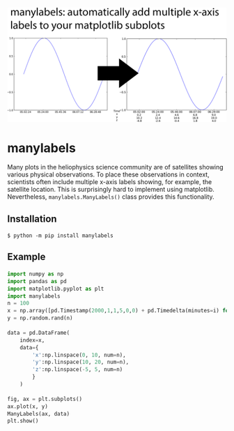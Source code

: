 ![manylabels collage](./docs/_static/manylabels_collage.png)

# manylabels

Many plots in the heliophysics science community are of satellites showing various physical 
observations. To place these observations in context, scientists often include multiple
x-axis labels showing, for example, the satellite location. This is surprisingly hard to implement using matplotlib. Nevertheless, `manylabels.ManyLabels()` class provides this functionality. 

## Installation

```shell
$ python -m pip install manylabels
```

## Example
```python
import numpy as np
import pandas as pd
import matplotlib.pyplot as plt
import manylabels
n = 100
x = np.array([pd.Timestamp(2000,1,1,5,0,0) + pd.Timedelta(minutes=i) for i in range(n)])
y = np.random.rand(n)

data = pd.DataFrame(
    index=x,
    data={
        'x':np.linspace(0, 10, num=n),
        'y':np.linspace(10, 20, num=n),
        'z':np.linspace(-5, 5, num=n)
        }
    )

fig, ax = plt.subplots()
ax.plot(x, y)
ManyLabels(ax, data)
plt.show()
```
